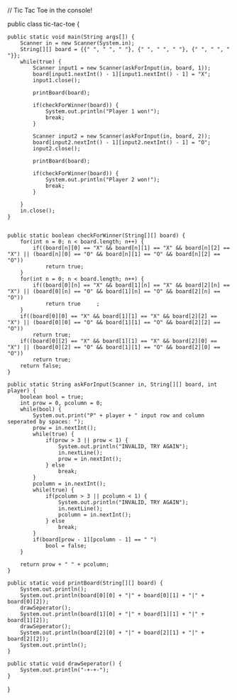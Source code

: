 // Tic Tac Toe in the console!

public class tic-tac-toe {

	public static void main(String args[]) {
		Scanner in = new Scanner(System.in);
		String[][] board = {{" ", " ", " "}, {" ", " ", " "}, {" ", " ", " "}};
		while(true) {
			Scanner input1 = new Scanner(askForInput(in, board, 1));
			board[input1.nextInt() - 1][input1.nextInt() - 1] = "X";
			input1.close();
			
			printBoard(board);
			
			if(checkForWinner(board)) {
				System.out.println("Player 1 won!");
				break;
			}
									
			Scanner input2 = new Scanner(askForInput(in, board, 2));
			board[input2.nextInt() - 1][input2.nextInt() - 1] = "O";
			input2.close();
			
			printBoard(board);
			
			if(checkForWinner(board)) {
				System.out.println("Player 2 won!");
				break;
			}
			
		}
		in.close();
	}
	
	
	public static boolean checkForWinner(String[][] board) {
		for(int n = 0; n < board.length; n++) {
			if((board[n][0] == "X" && board[n][1] == "X" && board[n][2] == "X") || (board[n][0] == "O" && board[n][1] == "O" && board[n][2] == "O"))
				return true;				
		}
		for(int n = 0; n < board.length; n++) {
			if((board[0][n] == "X" && board[1][n] == "X" && board[2][n] == "X") || (board[0][n] == "O" && board[1][n] == "O" && board[2][n] == "O"))
				return true		;		
		}
		if((board[0][0] == "X" && board[1][1] == "X" && board[2][2] == "X") || (board[0][0] == "O" && board[1][1] == "O" && board[2][2] == "O"))
			return true;
		if((board[0][2] == "X" && board[1][1] == "X" && board[2][0] == "X") || (board[0][2] == "O" && board[1][1] == "O" && board[2][0] == "O"))
			return true;
		return false;
	}
	
	public static String askForInput(Scanner in, String[][] board, int player) {
		boolean bool = true;
		int prow = 0, pcolumn = 0;
		while(bool) {
			System.out.print("P" + player + " input row and column seperated by spaces: ");
			prow = in.nextInt();
			while(true) {
				if(prow > 3 || prow < 1) {
					System.out.println("INVALID, TRY AGAIN");
					in.nextLine();
					prow = in.nextInt();
				} else 
					break;			
			}
			pcolumn = in.nextInt();
			while(true) {
				if(pcolumn > 3 || pcolumn < 1) {
					System.out.println("INVALID, TRY AGAIN");
					in.nextLine();
					pcolumn = in.nextInt();
				} else 
					break;			
			}
			if(board[prow - 1][pcolumn - 1] == " ")
				bool = false;
		}
		
		return prow + " " + pcolumn;
	}
	
	public static void printBoard(String[][] board) {
		System.out.println();
		System.out.println(board[0][0] + "|" + board[0][1] + "|" + board[0][2]);
		drawSeperator();
		System.out.println(board[1][0] + "|" + board[1][1] + "|" + board[1][2]);
		drawSeperator();
		System.out.println(board[2][0] + "|" + board[2][1] + "|" + board[2][2]);
		System.out.println();
	}
		
	public static void drawSeperator() {
		System.out.println("-+-+-");
	}

}

